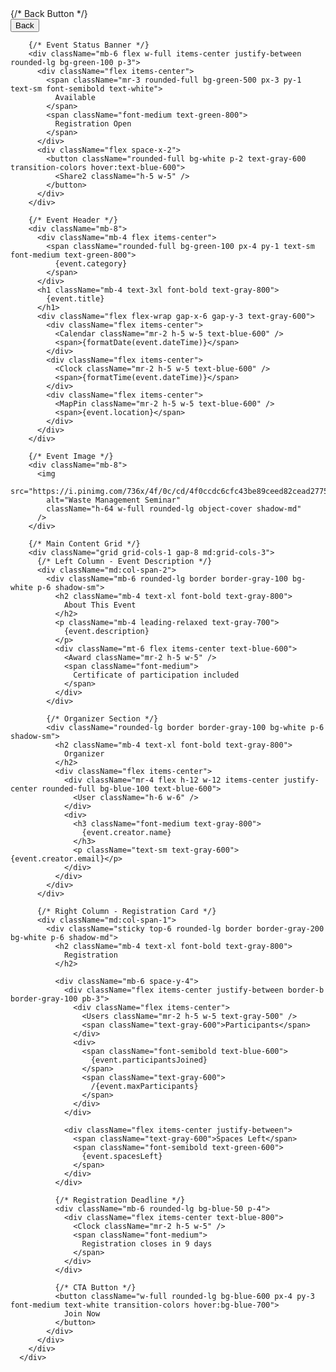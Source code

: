  <div className="mx-auto max-w-4xl bg-white px-4 py-8">
        {/* Back Button */}
        <div className="mb-6">
          <button className="flex items-center text-blue-600 transition-colors hover:text-blue-800">
            <ArrowLeft className="mr-2 h-5 w-5" />
            <span>Back</span>
          </button>
        </div>

        {/* Event Status Banner */}
        <div className="mb-6 flex w-full items-center justify-between rounded-lg bg-green-100 p-3">
          <div className="flex items-center">
            <span className="mr-3 rounded-full bg-green-500 px-3 py-1 text-sm font-semibold text-white">
              Available
            </span>
            <span className="font-medium text-green-800">
              Registration Open
            </span>
          </div>
          <div className="flex space-x-2">
            <button className="rounded-full bg-white p-2 text-gray-600 transition-colors hover:text-blue-600">
              <Share2 className="h-5 w-5" />
            </button>
          </div>
        </div>

        {/* Event Header */}
        <div className="mb-8">
          <div className="mb-4 flex items-center">
            <span className="rounded-full bg-green-100 px-4 py-1 text-sm font-medium text-green-800">
              {event.category}
            </span>
          </div>
          <h1 className="mb-4 text-3xl font-bold text-gray-800">
            {event.title}
          </h1>
          <div className="flex flex-wrap gap-x-6 gap-y-3 text-gray-600">
            <div className="flex items-center">
              <Calendar className="mr-2 h-5 w-5 text-blue-600" />
              <span>{formatDate(event.dateTime)}</span>
            </div>
            <div className="flex items-center">
              <Clock className="mr-2 h-5 w-5 text-blue-600" />
              <span>{formatTime(event.dateTime)}</span>
            </div>
            <div className="flex items-center">
              <MapPin className="mr-2 h-5 w-5 text-blue-600" />
              <span>{event.location}</span>
            </div>
          </div>
        </div>

        {/* Event Image */}
        <div className="mb-8">
          <img
            src="https://i.pinimg.com/736x/4f/0c/cd/4f0ccdc6cfc43be89ceed82cead2775d.jpg"
            alt="Waste Management Seminar"
            className="h-64 w-full rounded-lg object-cover shadow-md"
          />
        </div>

        {/* Main Content Grid */}
        <div className="grid grid-cols-1 gap-8 md:grid-cols-3">
          {/* Left Column - Event Description */}
          <div className="md:col-span-2">
            <div className="mb-6 rounded-lg border border-gray-100 bg-white p-6 shadow-sm">
              <h2 className="mb-4 text-xl font-bold text-gray-800">
                About This Event
              </h2>
              <p className="mb-4 leading-relaxed text-gray-700">
                {event.description}
              </p>
              <div className="mt-6 flex items-center text-blue-600">
                <Award className="mr-2 h-5 w-5" />
                <span className="font-medium">
                  Certificate of participation included
                </span>
              </div>
            </div>

            {/* Organizer Section */}
            <div className="rounded-lg border border-gray-100 bg-white p-6 shadow-sm">
              <h2 className="mb-4 text-xl font-bold text-gray-800">
                Organizer
              </h2>
              <div className="flex items-center">
                <div className="mr-4 flex h-12 w-12 items-center justify-center rounded-full bg-blue-100 text-blue-600">
                  <User className="h-6 w-6" />
                </div>
                <div>
                  <h3 className="font-medium text-gray-800">
                    {event.creator.name}
                  </h3>
                  <p className="text-sm text-gray-600">{event.creator.email}</p>
                </div>
              </div>
            </div>
          </div>

          {/* Right Column - Registration Card */}
          <div className="md:col-span-1">
            <div className="sticky top-6 rounded-lg border border-gray-200 bg-white p-6 shadow-md">
              <h2 className="mb-4 text-xl font-bold text-gray-800">
                Registration
              </h2>

              <div className="mb-6 space-y-4">
                <div className="flex items-center justify-between border-b border-gray-100 pb-3">
                  <div className="flex items-center">
                    <Users className="mr-2 h-5 w-5 text-gray-500" />
                    <span className="text-gray-600">Participants</span>
                  </div>
                  <div>
                    <span className="font-semibold text-blue-600">
                      {event.participantsJoined}
                    </span>
                    <span className="text-gray-600">
                      /{event.maxParticipants}
                    </span>
                  </div>
                </div>

                <div className="flex items-center justify-between">
                  <span className="text-gray-600">Spaces Left</span>
                  <span className="font-semibold text-green-600">
                    {event.spacesLeft}
                  </span>
                </div>
              </div>

              {/* Registration Deadline */}
              <div className="mb-6 rounded-lg bg-blue-50 p-4">
                <div className="flex items-center text-blue-800">
                  <Clock className="mr-2 h-5 w-5" />
                  <span className="font-medium">
                    Registration closes in 9 days
                  </span>
                </div>
              </div>

              {/* CTA Button */}
              <button className="w-full rounded-lg bg-blue-600 px-4 py-3 font-medium text-white transition-colors hover:bg-blue-700">
                Join Now
              </button>
            </div>
          </div>
        </div>
      </div>
